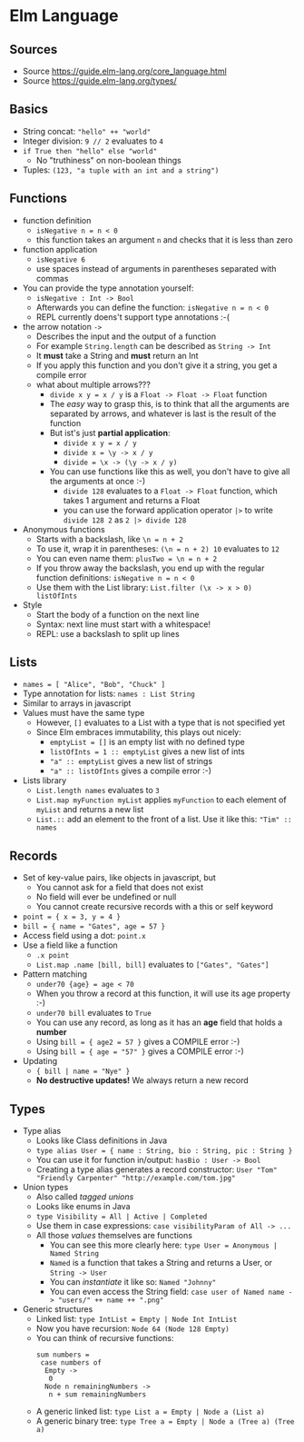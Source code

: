 # Elm Language

## Sources
* Source https://guide.elm-lang.org/core_language.html
* Source https://guide.elm-lang.org/types/

## Basics
* String concat: `"hello" ++ "world"`
* Integer division: `9 // 2` evaluates to `4`
* `if True then "hello" else "world"`
  * No "truthiness" on non-boolean things
* Tuples: `(123, "a tuple with an int and a string")`

## Functions
* function definition
  * `isNegative n = n < 0`
  * this function takes an argument `n` and checks that it is less than zero
* function application
  * `isNegative 6`
  * use spaces instead of arguments in parentheses separated with commas
* You can provide the type annotation yourself:
  * `isNegative : Int -> Bool`
  * Afterwards you can define the function: `isNegative n = n < 0`
  * REPL currently doens't support type annotations :-(
* the arrow notation `->`
  * Describes the input and the output of a function
  * For example `String.length` can be described as `String -> Int`
  * It __must__ take a String and __must__ return an Int
  * If you apply this function and you don't give it a string, you get a compile error
  * what about multiple arrows???
    * `divide x y = x / y` is a `Float -> Float -> Float` function
    * The _easy_ way to grasp this, is to think that all the arguments are separated by arrows, and whatever is last is the result of the function
    * But ist's just __partial application__:
      * `divide x y = x / y`
      * `divide x = \y -> x / y`
      * `divide = \x -> (\y -> x / y)`
    * You can use functions like this as well, you don't have to give all the arguments at once :-)
      * `divide 128` evaluates to a `Float -> Float` function, which takes 1 argument and returns a Float
      * you can use the forward application operator `|>` to write `divide 128 2` as `2 |> divide 128`
* Anonymous functions
  * Starts with a backslash, like `\n = n + 2`
  * To use it, wrap it in parentheses: `(\n = n + 2) 10` evaluates to `12`
  * You can even name them: `plusTwo = \n = n + 2`
  * If you throw away the backslash, you end up with the regular function definitions: `isNegative n = n < 0`
  * Use them with the List library: `List.filter (\x -> x > 0) listOfInts`
* Style
  * Start the body of a function on the next line
  * Syntax: next line must start with a whitespace!
  * REPL: use a backslash to split up lines

## Lists
* `names = [ "Alice", "Bob", "Chuck" ]`
* Type annotation for lists: `names : List String`
* Similar to arrays in javascript
* Values must have the same type
  * However, `[]` evaluates to a List with a type that is not specified yet
  * Since Elm embraces immutability, this plays out nicely:
    * `emptyList = []` is an empty list with no defined type
    * `listOfInts = 1 :: emptyList` gives a new list of ints
    * `"a" :: emptyList` gives a new list of strings
    * `"a" :: listOfInts` gives a compile error :-)
* Lists library
  * `List.length names` evaluates to `3`
  * `List.map myFunction myList` applies `myFunction` to each element of `myList` and returns a new list
  * `List.::` add an element to the front of a list. Use it like this: `"Tim" :: names`

## Records
* Set of key-value pairs, like objects in javascript, but
  * You cannot ask for a field that does not exist
  * No field will ever be undefined or null
  * You cannot create recursive records with a this or self keyword
* `point = { x = 3, y = 4 }`
* `bill = { name = "Gates", age = 57 }`
* Access field using a dot: `point.x`
* Use a field like a function
  * `.x point`
  * `List.map .name [bill, bill]` evaluates to `["Gates", "Gates"]`
* Pattern matching
  * `under70 {age} = age < 70`
  * When you throw a record at this function, it will use its age property :-)
  * `under70 bill` evaluates to `True`
  * You can use any record, as long as it has an __age__ field that holds a __number__
  * Using `bill = { age2 = 57 }` gives a COMPILE error :-)
  * Using `bill = { age = "57" }` gives a COMPILE error :-)
* Updating
  * `{ bill | name = "Nye" }`
  * __No destructive updates!__ We always return a new record

## Types    
* Type alias
  * Looks like Class definitions in Java
  * `type alias User = { name : String, bio : String, pic : String }`
  * You can use it for function in/output: `hasBio : User -> Bool`
  * Creating a type alias generates a record constructor: `User "Tom" "Friendly Carpenter" "http://example.com/tom.jpg"`
* Union types
  * Also called _tagged unions_
  * Looks like enums in Java
  * `type Visibility = All | Active | Completed`
  * Use them in case expressions: `case visibilityParam of All -> ...`
  * All those _values_ themselves are functions
    * You can see this more clearly here: `type User = Anonymous | Named String`
    * `Named` is a function that takes a String and returns a User, or `String -> User`
    * You can _instantiate_ it like so: `Named "Johnny"`
    * You can even access the String field: `case user of Named name -> "users/" ++ name ++ ".png"`
* Generic structures
  * Linked list: `type IntList = Empty | Node Int IntList`
  * Now you have recursion: `Node 64 (Node 128 Empty)`
  * You can think of recursive functions:
    ```
    sum numbers =
     case numbers of
      Empty ->
       0
      Node n remainingNumbers ->
       n + sum remainingNumbers
    ```
  * A generic linked list: `type List a = Empty | Node a (List a)`
  * A generic binary tree: `type Tree a = Empty | Node a (Tree a) (Tree a)`